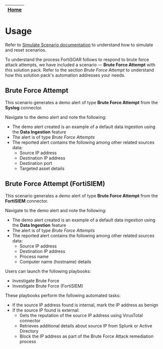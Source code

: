 | [Home](https://github.com/fortinet-fortisoar/solution-pack-brute-force-attack-response/tree/release/1.0.1/README.md) |
|--------------------------------------------|

# Usage

Refer to [Simulate Scenario documentation](https://github.com/fortinet-fortisoar/solution-pack-soc-simulator/blob/develop/docs/usage.md) to understand how to simulate and reset scenarios.

To understand the process FortiSOAR follows to respond to brute force attack attempts, we have included a scenario &mdash; **Brute Force Attempt** with this solution pack. Refer to the section *Brute Force Attempt* to understand how this solution pack's automation addresses your needs.

## Brute Force Attempt

This scenario generates a demo alert of type **Brute Force Attempt** from the **Syslog** connector.

Navigate to the demo alert and note the following:

- The demo alert created is an example of a default data ingestion using the **Data Ingestion** feature
- The alert is of type *Brute Force Attempts*
- The reported alert contains the following among other related sources data:
    - Source IP address
    - Destination IP address
    - Destination port
    - Targeted asset details

## Brute Force Attempt (FortiSIEM)

This scenario generates a demo alert of type **Brute Force Attempt** from the **FortiSIEM** connector.

Navigate to the demo alert and note the following:

- The demo alert created is an example of a default data ingestion using the **Data Ingestion** feature
- The alert is of type *Brute Force Attempts*
- The reported alert contains the following among other related sources data:
    - Source IP address
    - Destination IP address
    - Process name
    - Computer name (hostname) details

Users can launch the following playbooks:
- Investigate Brute Force
- Investigate Brute Force (FortiSIEM)

These playbooks perform the following automated tasks:

- If the source IP address found is internal, mark the IP address as benign
- If the source IP found is external:
    - Gets the reputation of the source IP address using VirusTotal connector
    - Retrieves additional details about source IP from Splunk or Active Directory
    - Block the IP address as part of the Brute Force Attack remediation process
